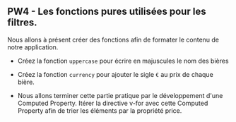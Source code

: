 ## PW4 - Les fonctions pures utilisées pour les filtres.

Nous allons à présent créer des fonctions afin de formater le contenu de notre application.

* Créez la fonction `uppercase` pour écrire en majuscules le nom des bières

* Créez la fonction `currency` pour ajouter le sigle `€` au prix de chaque bière.

* Nous allons terminer cette partie pratique par le développement d'une Computed Property. Itérer la directive v-for avec cette Computed Property afin de trier les éléments par la propriété price.